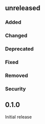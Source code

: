 ## unreleased

### Added

### Changed

### Deprecated

### Fixed

### Removed

### Security

## 0.1.0

Initial release

